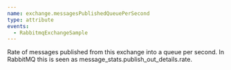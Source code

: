 ```yaml
---
name: exchange.messagesPublishedQueuePerSecond
type: attribute
events:
  - RabbitmqExchangeSample
---
```


Rate of messages published from this exchange into a queue per second. In RabbitMQ this is seen as message\_stats.publish\_out\_details.rate.